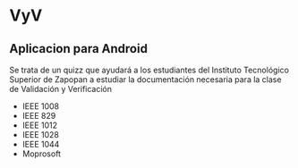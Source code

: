 # VyV

## Aplicacion para Android

Se trata de un quizz que ayudará a los estudiantes del Instituto Tecnológico Superior de Zapopan a estudiar la documentación necesaria para la clase de Validación y Verificación

* IEEE 1008
* IEEE 829
* IEEE 1012
* IEEE 1028
* IEEE 1044
* Moprosoft
